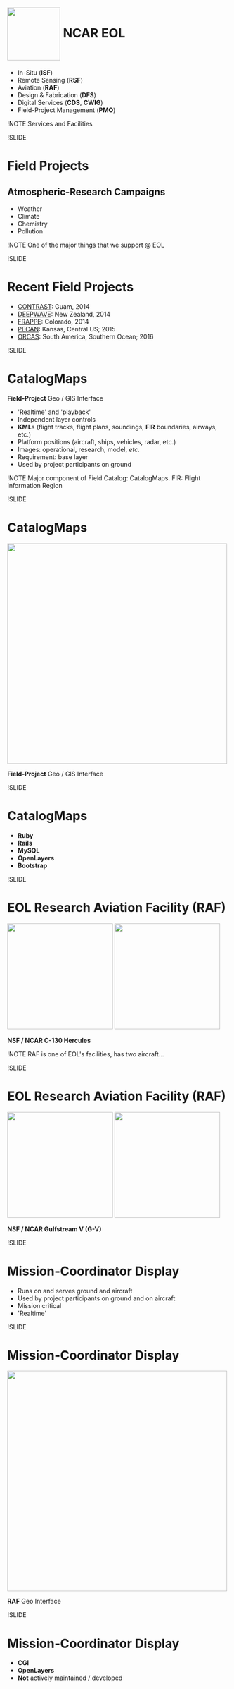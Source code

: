 <!-- # NCAR Earth Observing Laboratory (EOL) -->

# <img src='images/eollogo_transparent.png' height=120px style='vertical-align:middle;'/> NCAR EOL

- In-Situ (**ISF**)
- Remote Sensing (**RSF**)
- Aviation (**RAF**)
- Design & Fabrication (**DFS**)
- Digital Services (**CDS**, **CWIG**)
- Field-Project Management (**PMO**)

!NOTE
Services and Facilities

!SLIDE
# Field Projects

## Atmospheric-Research Campaigns

- Weather
- Climate
- Chemistry
- Pollution

!NOTE
One of the major things that we support @ EOL

!SLIDE
# Recent Field Projects

- [CONTRAST](https://www.eol.ucar.edu/field_projects/contrast): Guam, 2014
- [DEEPWAVE](https://www.eol.ucar.edu/field_projects/deepwave): New Zealand, 2014
- [FRAPPE](https://www.eol.ucar.edu/field_projects/frappe): Colorado, 2014
- [PECAN](https://www.eol.ucar.edu/field_projects/pecan): Kansas, Central US; 2015
- [ORCAS](https://www.eol.ucar.edu/field_projects/orcas): South America, Southern Ocean; 2016

!SLIDE
# CatalogMaps

**Field-Project** Geo / GIS Interface

- 'Realtime' and 'playback'
- Independent layer controls
- **KML**s (flight tracks, flight plans, soundings, **FIR** boundaries, airways, etc.)
- Platform positions (aircraft, ships, vehicles, radar, etc.)
- Images: operational, research, model, *etc.*
- Requirement: base layer
- Used by project participants on ground

!NOTE
Major component of Field Catalog: CatalogMaps. FIR: Flight Information Region

!SLIDE
# CatalogMaps

<img src='images/maps-cset.png' height='500' />

**Field-Project** Geo / GIS Interface

!SLIDE
# CatalogMaps

- **Ruby**
- **Rails**
- **MySQL**
- **OpenLayers**
- **Bootstrap**

!SLIDE
# EOL Research Aviation Facility (RAF)

<img src='images/hercules-front.jpg' height='240px' />
<img src='images/c130fixa.jpg' height='240px' />

**NSF / NCAR C-130 Hercules**

!NOTE
RAF is one of EOL's facilities, has two aircraft...

!SLIDE
# EOL Research Aviation Facility (RAF)

<img src='images/gv-front-edit.jpg' height='240' />
<img src='images/gv.jpg' height='240' />

**NSF / NCAR Gulfstream V (G-V)**

!SLIDE
# Mission-Coordinator Display

- Runs on and serves ground and aircraft
- Used by project participants on ground and on aircraft
- Mission critical
- 'Realtime'

!SLIDE
# Mission-Coordinator Display

<img src='images/mcd-orcas.png' height='500' />

**RAF** Geo Interface

!SLIDE
# Mission-Coordinator Display

- **CGI**
- **OpenLayers**
- **Not** actively maintained / developed
